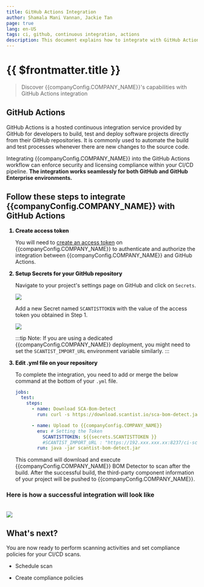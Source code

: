```yaml
---
title: GitHub Actions Integration
author: Shamala Mani Vannan, Jackie Tan
page: true
lang: en-US
tags: ci, github, continuous integration, actions
description: This document explains how to integrate with GitHub Actions
---
```


<script setup>
import { companyConfig } from '../../../config/companyConfig.js'
</script>
<style>
    ol > li {
        font-weight: 800;
    }
</style>

<ClientOnly>

# {{ $frontmatter.title }}

> Discover {{companyConfig.COMPANY_NAME}}'s capabilities with GitHub Actions integration

## GitHub Actions

GitHub Actions is a hosted continuous integration service provided by GitHub for developers to build, test and deploy software projects directly from their GitHub repositories. It is commonly used to automate the build and test processes whenever there are new changes to the source code.

Integrating {{companyConfig.COMPANY_NAME}} into the GitHub Actions workflow can enforce security and licensing compliance within your CI/CD pipeline. **The integration works seamlessly for both GitHub and GitHub Enterprise environments.**

## Follow these steps to integrate {{companyConfig.COMPANY_NAME}} with GitHub Actions

<ol>

<li>Create access token</li>

You will need to [create an access token]() on {{companyConfig.COMPANY_NAME}} to authenticate and authorize the integration between {{companyConfig.COMPANY_NAME}} and GitHub Actions.

<li>Setup Secrets for your GitHub repository</li>

Navigate to your project's settings page on GitHub and click on `Secrets`.

<img src="/images/Build-based-Scan-CICD-Pipeline/github/step2.1.png"/>

Add a new Secret named `SCANTISTTOKEN` with the value of the access token you obtained in Step 1.

<img src="/images/Build-based-Scan-CICD-Pipeline/github/step2.2.png"/>

:::tip
Note: If you are using a dedicated {{companyConfig.COMPANY_NAME}} deployment, you might need to set the `SCANTIST_IMPORT_URL` environment variable similarly.
:::

<li>Edit .yml file on your repository</li>

To complete the integration, you need to add or merge the below command at the bottom of your `.yml` file.

```yaml
jobs:
  test:
    steps:
      - name: Download SCA-Bom-Detect
        run: curl -s https://download.scantist.io/sca-bom-detect.jar --output sca-bom-detect.jar

      - name: Upload to {{companyConfig.COMPANY_NAME}}
        env: # Setting the Token
          SCANTISTTOKEN: ${{secrets.SCANTISTTOKEN }}
          #SCANTIST_IMPORT_URL : "https://192.xxx.xxx.xx:8237/ci-scan/" #add this line if you are setting up on a dedicated scantist server
        run: java -jar scantist-bom-detect.jar
```

This command will download and execute {{companyConfig.COMPANY_NAME}} BOM Detector to scan after the build. After the successful build, the third-party component information of your project will be pushed to {{companyConfig.COMPANY_NAME}}.

</ol>

### Here is how a successful integration will look like

<br />

<img src="/images/Build-based-Scan-CICD-Pipeline/github/success.png" />

## What's next?

You are now ready to perform scanning activities and set compliance policies for your CI/CD scans.

- Schedule scan

- Create compliance policies

</ClientOnly>
